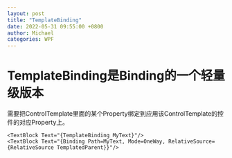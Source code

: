 ```yaml
---
layout: post
title: "TemplateBinding"
date: 2022-05-31 09:55:00 +0800
author: Michael
categories: WPF
---
```


# TemplateBinding是Binding的一个轻量级版本
需要把ControlTemplate里面的某个Property绑定到应用该ControlTemplate的控件的对应Property上。

	<TextBlock Text="{TemplateBinding MyText}"/>
	<TextBlock Text="{Binding Path=MyText, Mode=OneWay, RelativeSource={RelativeSource TemplatedParent}}"/>